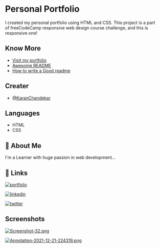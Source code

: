 
# Personal Portfolio

I created my personal portfolio using HTML and CSS. This project is a part of freeCodeCamp responsive web design course challenge, and this is responsive one!



## Know More

 - [Visit my portfolio](https://portfolio-me-karanchandekar.vercel.app/)
 - [Awesome README](https://github.com/matiassingers/awesome-readme)
 - [How to write a Good readme](https://bulldogjob.com/news/449-how-to-write-a-good-readme-for-your-github-project)


## Creater

- [@KaranChandekar](https://github.com/KaranChandekar)


## Languages

- HTML
- CSS


## 🚀 About Me
I'm a Learner with huge passion in web development...


## 🔗 Links
[![portfolio](https://img.shields.io/badge/my_portfolio-000?style=for-the-badge&logo=ko-fi&logoColor=white)](https://portfolio-me-karanchandekar.vercel.app/)

[![linkedin](https://img.shields.io/badge/linkedin-0A66C2?style=for-the-badge&logo=linkedin&logoColor=white)](https://www.linkedin.com/in/karan-chandekar-a87263219/)

[![twitter](https://img.shields.io/badge/twitter-1DA1F2?style=for-the-badge&logo=twitter&logoColor=white)](https://twitter.com/karan_chandekar)


## Screenshots

[![Screenshot-32.png](https://i.postimg.cc/VsbqqxvQ/Screenshot-32.png)](https://postimg.cc/nMp9Zwq0)

[![Annotation-2021-12-21-224319.png](https://i.postimg.cc/c4hrwhRG/Annotation-2021-12-21-224319.png)](https://postimg.cc/PPLXkmVS)

